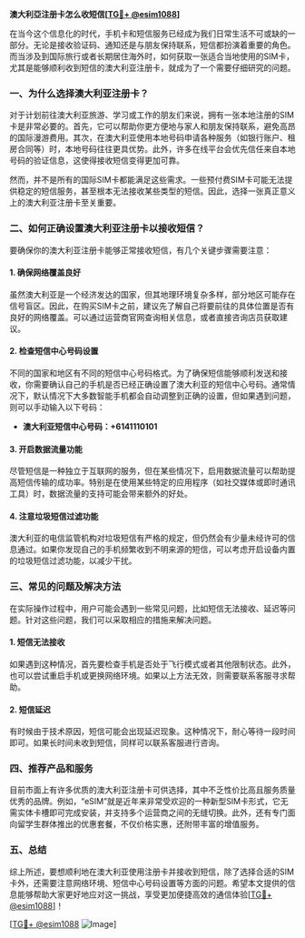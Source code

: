 **澳大利亞注册卡怎么收短信[[TG💪+ @esim1088](https://t.me/s/esim1088)]**

在当今这个信息化的时代，手机卡和短信服务已经成为我们日常生活不可或缺的一部分。无论是接收验证码、通知还是与朋友保持联系，短信都扮演着重要的角色。而当涉及到国际旅行或者长期居住海外时，如何获取一张适合当地使用的SIM卡，尤其是能够顺利收到短信的澳大利亚注册卡，就成为了一个需要仔细研究的问题。

### 一、为什么选择澳大利亚注册卡？

对于计划前往澳大利亚旅游、学习或工作的朋友们来说，拥有一张本地注册的SIM卡是非常必要的。首先，它可以帮助你更方便地与家人和朋友保持联系，避免高昂的国际漫游费用。其次，在澳大利亚使用本地号码申请各种服务（如银行账户、租房合同等）时，本地号码往往更具优势。此外，许多在线平台会优先信任来自本地号码的验证信息，这使得接收短信变得更加可靠。

然而，并不是所有的国际SIM卡都能满足这些需求。一些预付费SIM卡可能无法提供稳定的短信服务，甚至根本无法接收某些类型的短信。因此，选择一张真正意义上的澳大利亚注册卡至关重要。

### 二、如何正确设置澳大利亚注册卡以接收短信？

要确保你的澳大利亚注册卡能够正常接收短信，有几个关键步骤需要注意：

#### 1. 确保网络覆盖良好

虽然澳大利亚是一个经济发达的国家，但其地理环境复杂多样，部分地区可能存在信号盲区。因此，在购买SIM卡之前，建议先了解自己将要前往的具体位置是否有良好的网络覆盖。可以通过运营商官网查询相关信息，或者直接咨询店员获取建议。

#### 2. 检查短信中心号码设置

不同的国家和地区有不同的短信中心号码格式。为了确保短信能够顺利发送和接收，你需要确认自己的手机是否已经正确设置了澳大利亚的短信中心号码。通常情况下，默认情况下大多数智能手机都会自动调整到正确的设置，但如果遇到问题，则可以手动输入以下号码：

- **澳大利亚短信中心号码：+6141110101**

#### 3. 开启数据流量功能

尽管短信是一种独立于互联网的服务，但在某些情况下，启用数据流量可以帮助提高短信传输的成功率。特别是在使用某些特定的应用程序（如社交媒体或即时通讯工具）时，数据流量的支持可能会带来额外的好处。

#### 4. 注意垃圾短信过滤功能

澳大利亚的电信监管机构对垃圾短信有严格的规定，但仍然会有少量未经许可的信息通过。如果你发现自己的手机频繁收到不明来源的短信，可以考虑开启设备内置的垃圾短信过滤功能，以减少干扰。

### 三、常见的问题及解决方法

在实际操作过程中，用户可能会遇到一些常见问题，比如短信无法接收、延迟等问题。针对这些问题，我们可以采取相应的措施来解决问题。

#### 1. 短信无法接收

如果遇到这种情况，首先要检查手机是否处于飞行模式或者其他限制状态。此外，也可以尝试重启手机或更换网络环境。如果以上方法无效，则需要联系客服寻求帮助。

#### 2. 短信延迟

有时候由于技术原因，短信可能会出现延迟现象。这种情况下，耐心等待一段时间即可。如果长时间未收到短信，同样可以联系客服进行咨询。

### 四、推荐产品和服务

目前市面上有许多优质的澳大利亚注册卡可供选择，其中不乏性价比高且服务质量优秀的品牌。例如，“eSIM”就是近年来非常受欢迎的一种新型SIM卡形式，它无需实体卡槽即可完成安装，并支持多个运营商之间的无缝切换。此外，还有专门面向留学生群体推出的优惠套餐，不仅价格实惠，还附带丰富的增值服务。

### 五、总结

综上所述，要想顺利地在澳大利亚使用注册卡并接收到短信，除了选择合适的SIM卡外，还需要注意网络环境、短信中心号码设置等方面的问题。希望本文提供的信息能够帮助大家更好地应对这一挑战，享受更加便捷高效的通信体验[[TG💪+ @esim1088](https://t.me/s/esim1088)]！

[[TG💪+ @esim1088](https://t.me/s/esim1088) ![Image](https://i.postimg.cc/4NQfJmqS/Snipaste-2025-05-13-00-14-12.png)]